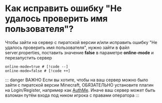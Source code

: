 # Как исправить ошибку "Не удалось проверить имя пользователя"?

Чтобы зайти на сервер с пиратской версии и/или исправить ошибку "Не удалось проверить имя пользователя", нужно зайти в файл server.properties, поставить значение **false** в параметре **online-mode** и перезапустить сервер

```properties
online-mode=true # [!code --]
online-mode=false # [!code ++]
```
::: danger ВАЖНО
Если вы хотите, чтобы на ваш сервер можно было зайти с пиратской версии Minecraft, ОБЯЗАТЕЛЬНО установите плагин на Login/Register, например как [AuthMe](https://ci.codemc.io/job/AuthMe/job/AuthMeReloaded/).
Иначе ваш сервер может быть взломан путём входа под ником игрока с правами оператора
:::